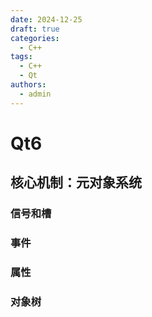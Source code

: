 ```yaml
---
date: 2024-12-25
draft: true
categories: 
  - C++
tags:
  - C++
  - Qt
authors:
  - admin
---
```


# Qt6

<!-- more -->

## 核心机制：元对象系统

### 信号和槽

### 事件

### 属性

### 对象树
